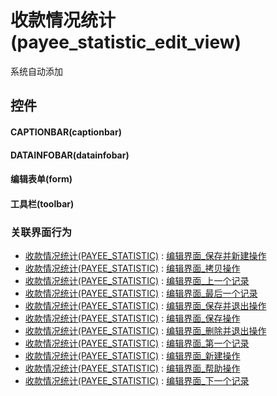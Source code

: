 # 收款情况统计(payee_statistic_edit_view)  <!-- {docsify-ignore-all} -->


系统自动添加



## 控件
#### CAPTIONBAR(captionbar)
#### DATAINFOBAR(datainfobar)
#### 编辑表单(form)
#### 工具栏(toolbar)


### 关联界面行为
  * [收款情况统计(PAYEE_STATISTIC)](module/crm/payee_statistic) : [编辑界面_保存并新建操作](module/crm/payee_statistic#界面行为)
  * [收款情况统计(PAYEE_STATISTIC)](module/crm/payee_statistic) : [编辑界面_拷贝操作](module/crm/payee_statistic#界面行为)
  * [收款情况统计(PAYEE_STATISTIC)](module/crm/payee_statistic) : [编辑界面_上一个记录](module/crm/payee_statistic#界面行为)
  * [收款情况统计(PAYEE_STATISTIC)](module/crm/payee_statistic) : [编辑界面_最后一个记录](module/crm/payee_statistic#界面行为)
  * [收款情况统计(PAYEE_STATISTIC)](module/crm/payee_statistic) : [编辑界面_保存并退出操作](module/crm/payee_statistic#界面行为)
  * [收款情况统计(PAYEE_STATISTIC)](module/crm/payee_statistic) : [编辑界面_保存操作](module/crm/payee_statistic#界面行为)
  * [收款情况统计(PAYEE_STATISTIC)](module/crm/payee_statistic) : [编辑界面_删除并退出操作](module/crm/payee_statistic#界面行为)
  * [收款情况统计(PAYEE_STATISTIC)](module/crm/payee_statistic) : [编辑界面_第一个记录](module/crm/payee_statistic#界面行为)
  * [收款情况统计(PAYEE_STATISTIC)](module/crm/payee_statistic) : [编辑界面_新建操作](module/crm/payee_statistic#界面行为)
  * [收款情况统计(PAYEE_STATISTIC)](module/crm/payee_statistic) : [编辑界面_帮助操作](module/crm/payee_statistic#界面行为)
  * [收款情况统计(PAYEE_STATISTIC)](module/crm/payee_statistic) : [编辑界面_下一个记录](module/crm/payee_statistic#界面行为)

<script>
 const { createApp } = Vue
  createApp({
    data() {
      return {

      }
    }
  }).use(ElementPlus).mount('#app')
</script>